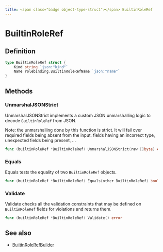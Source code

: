 ```yaml
---
title: <span class="badge object-type-struct"></span> BuiltinRoleRef
---
```

# <span class="badge object-type-struct"></span> BuiltinRoleRef

## Definition

```go
type BuiltinRoleRef struct {
    Kind string `json:"kind"`
    Name rolebinding.BuiltinRoleRefName `json:"name"`
}
```
## Methods

### <span class="badge object-method"></span> UnmarshalJSONStrict

UnmarshalJSONStrict implements a custom JSON unmarshalling logic to decode `BuiltinRoleRef` from JSON.

Note: the unmarshalling done by this function is strict. It will fail over required fields being absent from the input, fields having an incorrect type, unexpected fields being present, …

```go
func (builtinRoleRef *BuiltinRoleRef) UnmarshalJSONStrict(raw []byte) error
```

### <span class="badge object-method"></span> Equals

Equals tests the equality of two `BuiltinRoleRef` objects.

```go
func (builtinRoleRef *BuiltinRoleRef) Equals(other BuiltinRoleRef) bool
```

### <span class="badge object-method"></span> Validate

Validate checks all the validation constraints that may be defined on `BuiltinRoleRef` fields for violations and returns them.

```go
func (builtinRoleRef *BuiltinRoleRef) Validate() error
```

## See also

 * <span class="badge builder"></span> [BuiltinRoleRefBuilder](./builder-BuiltinRoleRefBuilder.md)
